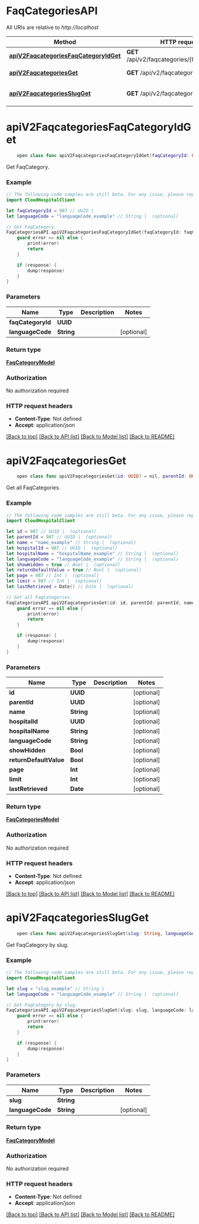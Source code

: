 # FaqCategoriesAPI

All URIs are relative to *http://localhost*

Method | HTTP request | Description
------------- | ------------- | -------------
[**apiV2FaqcategoriesFaqCategoryIdGet**](FaqCategoriesAPI.md#apiv2faqcategoriesfaqcategoryidget) | **GET** /api/v2/faqcategories/{faqCategoryId} | Get FaqCategory.
[**apiV2FaqcategoriesGet**](FaqCategoriesAPI.md#apiv2faqcategoriesget) | **GET** /api/v2/faqcategories | Get all FaqCategories.
[**apiV2FaqcategoriesSlugGet**](FaqCategoriesAPI.md#apiv2faqcategoriesslugget) | **GET** /api/v2/faqcategories/{slug} | Get FaqCategory by slug.


# **apiV2FaqcategoriesFaqCategoryIdGet**
```swift
    open class func apiV2FaqcategoriesFaqCategoryIdGet(faqCategoryId: UUID, languageCode: String? = nil, completion: @escaping (_ data: FaqCategoryModel?, _ error: Error?) -> Void)
```

Get FaqCategory.

### Example
```swift
// The following code samples are still beta. For any issue, please report via http://github.com/OpenAPITools/openapi-generator/issues/new
import CloudHospitalClient

let faqCategoryId = 987 // UUID | 
let languageCode = "languageCode_example" // String |  (optional)

// Get FaqCategory.
FaqCategoriesAPI.apiV2FaqcategoriesFaqCategoryIdGet(faqCategoryId: faqCategoryId, languageCode: languageCode) { (response, error) in
    guard error == nil else {
        print(error)
        return
    }

    if (response) {
        dump(response)
    }
}
```

### Parameters

Name | Type | Description  | Notes
------------- | ------------- | ------------- | -------------
 **faqCategoryId** | **UUID** |  | 
 **languageCode** | **String** |  | [optional] 

### Return type

[**FaqCategoryModel**](FaqCategoryModel.md)

### Authorization

No authorization required

### HTTP request headers

 - **Content-Type**: Not defined
 - **Accept**: application/json

[[Back to top]](#) [[Back to API list]](../README.md#documentation-for-api-endpoints) [[Back to Model list]](../README.md#documentation-for-models) [[Back to README]](../README.md)

# **apiV2FaqcategoriesGet**
```swift
    open class func apiV2FaqcategoriesGet(id: UUID? = nil, parentId: UUID? = nil, name: String? = nil, hospitalId: UUID? = nil, hospitalName: String? = nil, languageCode: String? = nil, showHidden: Bool? = nil, returnDefaultValue: Bool? = nil, page: Int? = nil, limit: Int? = nil, lastRetrieved: Date? = nil, completion: @escaping (_ data: FaqCategoriesModel?, _ error: Error?) -> Void)
```

Get all FaqCategories.

### Example
```swift
// The following code samples are still beta. For any issue, please report via http://github.com/OpenAPITools/openapi-generator/issues/new
import CloudHospitalClient

let id = 987 // UUID |  (optional)
let parentId = 987 // UUID |  (optional)
let name = "name_example" // String |  (optional)
let hospitalId = 987 // UUID |  (optional)
let hospitalName = "hospitalName_example" // String |  (optional)
let languageCode = "languageCode_example" // String |  (optional)
let showHidden = true // Bool |  (optional)
let returnDefaultValue = true // Bool |  (optional)
let page = 987 // Int |  (optional)
let limit = 987 // Int |  (optional)
let lastRetrieved = Date() // Date |  (optional)

// Get all FaqCategories.
FaqCategoriesAPI.apiV2FaqcategoriesGet(id: id, parentId: parentId, name: name, hospitalId: hospitalId, hospitalName: hospitalName, languageCode: languageCode, showHidden: showHidden, returnDefaultValue: returnDefaultValue, page: page, limit: limit, lastRetrieved: lastRetrieved) { (response, error) in
    guard error == nil else {
        print(error)
        return
    }

    if (response) {
        dump(response)
    }
}
```

### Parameters

Name | Type | Description  | Notes
------------- | ------------- | ------------- | -------------
 **id** | **UUID** |  | [optional] 
 **parentId** | **UUID** |  | [optional] 
 **name** | **String** |  | [optional] 
 **hospitalId** | **UUID** |  | [optional] 
 **hospitalName** | **String** |  | [optional] 
 **languageCode** | **String** |  | [optional] 
 **showHidden** | **Bool** |  | [optional] 
 **returnDefaultValue** | **Bool** |  | [optional] 
 **page** | **Int** |  | [optional] 
 **limit** | **Int** |  | [optional] 
 **lastRetrieved** | **Date** |  | [optional] 

### Return type

[**FaqCategoriesModel**](FaqCategoriesModel.md)

### Authorization

No authorization required

### HTTP request headers

 - **Content-Type**: Not defined
 - **Accept**: application/json

[[Back to top]](#) [[Back to API list]](../README.md#documentation-for-api-endpoints) [[Back to Model list]](../README.md#documentation-for-models) [[Back to README]](../README.md)

# **apiV2FaqcategoriesSlugGet**
```swift
    open class func apiV2FaqcategoriesSlugGet(slug: String, languageCode: String? = nil, completion: @escaping (_ data: FaqCategoryModel?, _ error: Error?) -> Void)
```

Get FaqCategory by slug.

### Example
```swift
// The following code samples are still beta. For any issue, please report via http://github.com/OpenAPITools/openapi-generator/issues/new
import CloudHospitalClient

let slug = "slug_example" // String | 
let languageCode = "languageCode_example" // String |  (optional)

// Get FaqCategory by slug.
FaqCategoriesAPI.apiV2FaqcategoriesSlugGet(slug: slug, languageCode: languageCode) { (response, error) in
    guard error == nil else {
        print(error)
        return
    }

    if (response) {
        dump(response)
    }
}
```

### Parameters

Name | Type | Description  | Notes
------------- | ------------- | ------------- | -------------
 **slug** | **String** |  | 
 **languageCode** | **String** |  | [optional] 

### Return type

[**FaqCategoryModel**](FaqCategoryModel.md)

### Authorization

No authorization required

### HTTP request headers

 - **Content-Type**: Not defined
 - **Accept**: application/json

[[Back to top]](#) [[Back to API list]](../README.md#documentation-for-api-endpoints) [[Back to Model list]](../README.md#documentation-for-models) [[Back to README]](../README.md)


